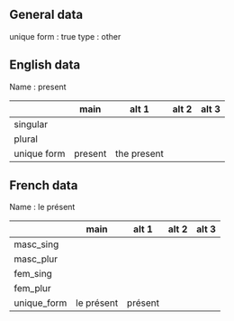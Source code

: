 ## General data

unique form : true
type : other

## English data

Name : present

|             |  main   |    alt 1    | alt 2 | alt 3 |
| :---------- | :-----: | :---------: | :---: | ----- |
| singular    |         |             |       |       |
| plural      |         |             |       |       |
| unique form | present | the present |       |       |

## French data

Name : le présent

|             |    main    |  alt 1  | alt 2 | alt 3 |
| :---------- | :--------: | :-----: | :---: | :---: |
| masc_sing   |            |         |       |       |
| masc_plur   |            |         |       |       |
| fem_sing    |            |         |       |       |
| fem_plur    |            |         |       |       |
| unique_form | le présent | présent |       |       |



